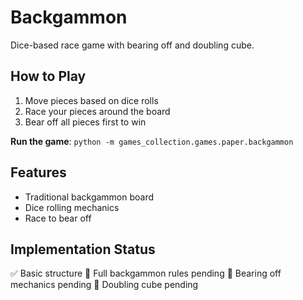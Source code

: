 # Backgammon

Dice-based race game with bearing off and doubling cube.

## How to Play

1. Move pieces based on dice rolls
1. Race your pieces around the board
1. Bear off all pieces first to win

**Run the game**: `python -m games_collection.games.paper.backgammon`

## Features

- Traditional backgammon board
- Dice rolling mechanics
- Race to bear off

## Implementation Status

✅ Basic structure 🔄 Full backgammon rules pending 🔄 Bearing off mechanics pending 🔄 Doubling cube pending
